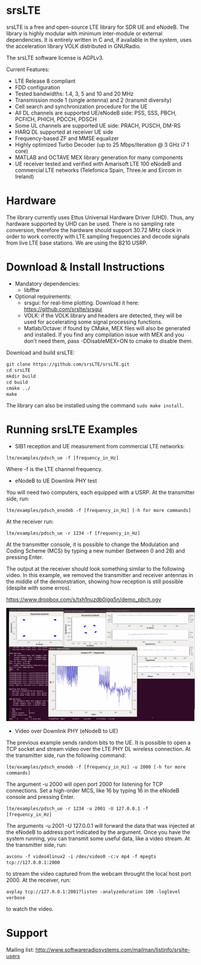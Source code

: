 srsLTE
========

srsLTE is a free and open-source LTE library for SDR UE and eNodeB. The library is highly modular with minimum inter-module or external dependencies. It is entirely written in C and, if available in the system, uses the acceleration library VOLK distributed in GNURadio. 

The srsLTE software license is AGPLv3.

Current Features: 
 * LTE Release 8 compliant
 * FDD configuration
 * Tested bandwidths: 1.4, 3, 5 and 10 and 20 MHz
 * Transmission mode 1 (single antenna) and 2 (transmit diversity) 
 * Cell search and synchronization procedure for the UE
 * All DL channels are supported UE/eNodeB side: PSS, SSS, PBCH, PCFICH, PHICH, PDCCH, PDSCH
 * Some UL channels are supported UE side: PRACH, PUSCH, DM-RS
 * HARQ DL supported at receiver UE side
 * Frequency-based ZF and MMSE equalizer
 * Highly optimized Turbo Decoder (up to 25 Mbps/iteration @ 3 GHz i7 1 core)
 * MATLAB and OCTAVE MEX library generation for many components
 * UE receiver tested and verified with Amarisoft LTE 100 eNodeB and commercial LTE networks (Telefonica Spain, Three.ie and Eircom in Ireland)

Hardware
========

The library currently uses Ettus Universal Hardware Driver (UHD). Thus, any hardware supported by UHD can be used. There is no sampling rate conversion, therefore the hardware should support 30.72 MHz clock in order to work correctly with LTE sampling frequencies and decode signals from live LTE base stations. We are using the B210 USRP. 

Download & Install Instructions
=================================

* Mandatory dependencies: 
  * libfftw
* Optional requirements: 
  * srsgui:        for real-time plotting. Download it here: https://github.com/srslte/srsgui 
  * VOLK:          if the VOLK library and headers are detected, they will be used for accelerating some signal processing functions. 
  * Matlab/Octave: if found by CMake, MEX files will also be generated and installed. If you find any compilation issue with MEX and you don't need them, pass -DDisableMEX=ON to cmake to disable them. 

Download and build srsLTE: 
```
git clone https://github.com/srsLTE/srsLTE.git
cd srsLTE
mkdir build
cd build
cmake ../
make 
```

The library can also be installed using the command ```sudo make install```. 

Running srsLTE Examples
========================

* SIB1 reception and UE measurement from commercial LTE networks: 
```
lte/examples/pdsch_ue -f [frequency_in_Hz]
```
Where -f is the LTE channel frequency. 

* eNodeB to UE Downlink PHY test

You will need two computers, each equipped with a USRP. At the transmitter side, run: 

```
lte/examples/pdsch_enodeb -f [frequency_in_Hz] [-h for more commands]
```

At the receiver run:
```
lte/examples/pdsch_ue -r 1234 -f [frequency_in_Hz]
```

At the transmitter console, it is possible to change the Modulation and Coding Scheme (MCS) by typing a new number (between 0 and 28) and pressing Enter. 


The output at the receiver should look something similar to the following video. In this example, we removed the transmitter and receiver antennas in the middle of the demonstration, showing how reception is still possible (despite with some erros). 

https://www.dropbox.com/s/txh1nuzdb0igq5n/demo_pbch.ogv

![Screenshopt of the PBCH example output](pbch_capture.png "Screenshopt of the PBCH example output")

* Video over Downlink PHY (eNodeB to UE)

The previous example sends random bits to the UE. It is possible to open a TCP socket and stream video over the LTE PHY DL wireless connection. At the transmitter side, run the following command:  

```
lte/examples/pdsch_enodeb -f [frequency_in_Hz] -u 2000 [-h for more commands]
```

The argument -u 2000 will open port 2000 for listening for TCP connections. Set a high-order MCS, like 16 by typing 16 in the eNodeB console and pressing Enter. 

```
lte/examples/pdsch_ue -r 1234 -u 2001 -U 127.0.0.1 -f [frequency_in_Hz]
```

The arguments -u 2001 -U 127.0.0.1 will forward the data that was injected at the eNodeB to address:port indicated by the argument. Once you have the system running, you can transmit some useful data, like a video stream. At the transmitter side, run:  

```
avconv -f video4linux2 -i /dev/video0 -c:v mp4 -f mpegts tcp://127.0.0.1:2000 
```
to stream the video captured from the webcam throught the local host port 2000. At the receiver, run: 

```
avplay tcp://127.0.0.1:2001?listen -analyzeduration 100 -loglevel verbose
```
to watch the video. 

Support
========

Mailing list: http://www.softwareradiosystems.com/mailman/listinfo/srslte-users
